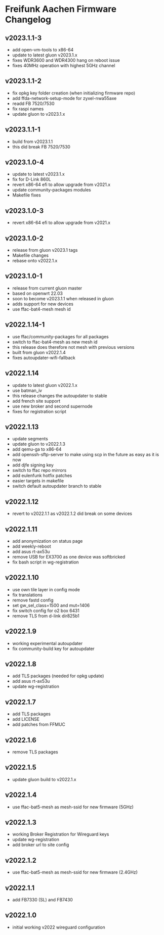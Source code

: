 # Freifunk Aachen Firmware Changelog

## v2023.1.1-3
  - add open-vm-tools to x86-64
  - update to latest gluon v2023.1.x
  - fixes WDR3600 and WDR4300 hang on reboot issue
  - fixes 40MHz operation with highest 5GHz channel

## v2023.1.1-2
  - fix opkg key folder creation (when initializing firmware repo)
  - add ffda-network-setup-mode for zyxel-nwa55axe
  - readd FB 7520/7530
  - fix raspi names
  - update gluon to v2023.1.x

## v2023.1.1-1
 - build from v2023.1.1
 - this did break FB 7520/7530

## v2023.1.0-4
 - update to latest v2023.1.x
 - fix for D-Link 860L
 - revert x86-64 efi to allow upgrade from v2021.x
 - update community-packages modules
 - Makefile fixes

## v2023.1.0-3
 - revert x86-64 efi to allow upgrade from v2021.x

## v2023.1.0-2
 - release from gluon v2023.1 tags
 - Makefile changes
 - rebase onto v2022.1.x

## v2023.1.0-1
 - release from current gluon master
 - based on openwrt 22.03
 - soon to become v2023.1.1 when released in gluon
 - adds support for new devices
 - use ffac-bat4-mesh mesh id

## v2022.1.14-1
 - use ffac/community-packages for all packages
 - switch to ffac-bat4-mesh as new mesh id
 - this release does therefore not mesh with previous versions
 - built from gluon v2022.1.4
 - fixes autoupdater-wifi-fallback

## v2022.1.14
 - update to latest gluon v2022.1.x
 - use batman_iv
 - this release changes the autoupdater to stable
 - add french site support
 - use new broker and second supernode
 - fixes for registration script

## v2022.1.13
 - update segments
 - update gluon to v2022.1.3
 - add qemu-ga to x86-64
 - add openssh-sftp-server to make using scp in the future as easy as it is now
 - add djfe signing key
 - switch to ffac repo mirrors
 - add eulenfunk hotfix patches
 - easier targets in makefile
 - switch default autoupdater branch to stable

 ## v2022.1.12
 - revert to v2022.1.1 as v2022.1.2 did break on some devices

## v2022.1.11
 - add anonymization on status page
 - add weekly-reboot
 - add asus rt-ax53u
 - remove USB for EX3700 as one device was softbricked
 - fix bash script in wg-registration

## v2022.1.10
 - use own tile layer in config mode
 - fix translations
 - remove fastd config
 - set gw_sel_class=1500 and mut=1406
 - fix switch config for o2 box 6431
 - remove TLS from d-link dir825b1

## v2022.1.9
 - working experimental autoupdater
 - fix community-build key for autoupdater

## v2022.1.8
 - add TLS packages (needed for opkg update)
 - add asus rt-ax53u
 - update wg-registration

## v2022.1.7
 - add TLS packages
 - add LICENSE
 - add patches from FFMUC

## v2022.1.6
 - remove TLS packages

## v2022.1.5
 - update gluon build to v2022.1.x

## v2022.1.4
 - use ffac-bat5-mesh as mesh-ssid for new firmware (5GHz)

## v2022.1.3
 - working Broker Registration for Wireguard keys
 - update wg-registration
 - add broker url to site config

## v2022.1.2
 - use ffac-bat5-mesh as mesh-ssid for new firmware (2.4GHz)

## v2022.1.1
 - add FB7330 (SL) and FB7430

 ## v2022.1.0
 - initial working v2022 wireguard configuration
